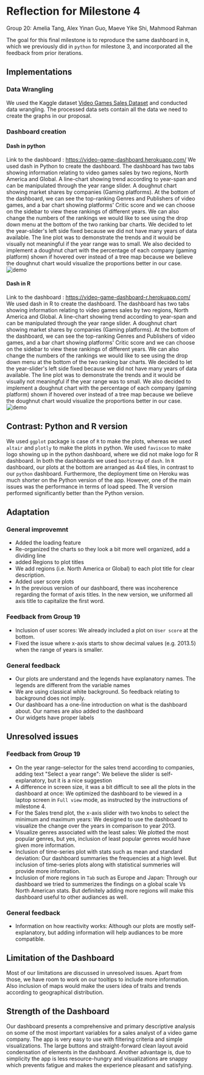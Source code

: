 # Reflection for Milestone 4

Group 20: Amelia Tang, Alex Yinan Guo, Maeve Yike Shi, Mahmood Rahman

The goal for this final milestone is to reproduce the same dashboard in `R`, which we previously did in `python` for milestone 3, and incorporated all the feedback from prior iterations. 

## Implementations 

### Data Wrangling 

We used the Kaggle dataset [Video Games Sales Dataset](https://www.kaggle.com/sidtwr/videogames-sales-dataset?select=Video_Games_Sales_as_at_22_Dec_2016.csv) and conducted data wrangling. The processed data sets contain all the data we need to create the graphs in our proposal. 

### Dashboard creation

#### Dash in python

Link to the dashboard : https://video-game-dashboard.herokuapp.com/
We used dash in Python to create the dashboard. The dashboard has two tabs showing information relating to video games sales by two regions, North America and Global. A line-chart showing trend according to year-span and can be manipulated through the year range slider. A doughnut chart showing market shares by companies (Gaming platforms). At the bottom of the dashboard, we can see the top-ranking Genres and Publishers of video games, and a bar chart showing platforms' Critic score and we can choose on the sidebar to view these rankings of different years. We can also change the numbers of the rankings we would like to see using the drop down menu at the bottom of the two ranking bar charts. We decided to let the year-slider's left side fixed because we did not have many years of data available. The line plot was to demonstrate the trends and it would be visually not meaningful if the year range was to small. We also decided to implement a doughnut chart with the percentage of each company (gaming platform) shown if hovered over instead of a tree map because we believe the doughnut chart would visualize the proportions better in our case.  
![demo](../src/fig/demo_py.gif)

#### Dash in R

Link to the dashboard : https://video-game-dashboard-r.herokuapp.com/
We used dash in R to create the dashboard. The dashboard has two tabs showing information relating to video games sales by two regions, North America and Global. A line-chart showing trend according to year-span and can be manipulated through the year range slider. A doughnut chart showing market shares by companies (Gaming platforms). At the bottom of the dashboard, we can see the top-ranking Genres and Publishers of video games, and a bar chart showing platforms' Critic score and we can choose on the sidebar to view these rankings of different years. We can also change the numbers of the rankings we would like to see using the drop down menu at the bottom of the two ranking bar charts. We decided to let the year-slider's left side fixed because we did not have many years of data available. The line plot was to demonstrate the trends and it would be visually not meaningful if the year range was to small. We also decided to implement a doughnut chart with the percentage of each company (gaming platform) shown if hovered over instead of a tree map because we believe the doughnut chart would visualize the proportions better in our case.  
![demo](../src/fig/demo_r.gif)

## Contrast: Python and R version

We used `ggplot` package is case of `R` to make the plots, whereas we used `altair` and `plotly` to make the plots in python. We used `faviscon` to make logo showing up in the python dashboard, where we did not make logo for R dashboard. In both the dashboards we used `bootstrap` of `dash`. In `R` dashboard, our plots at the bottom are arranged as 4x4 tiles, in contrast to our `python` dashboard. Furthermore, the deployment time on Heroku was much shorter on the Python version of the app. However, one of the main issues was the performance in terms of load speed. The R version performed significantly better than the Python version. 

## Adaptation

### General improvemnt

 - Added the loading feature
 - Re-organized the charts so they look a bit more well organized, add a dividing line
 - added Regions to plot titles
 - We add regions (i.e. North America or Global) to each plot title for clear description.
 - Added user score plots
 - In the previous version of our dashboard, there was incoherence regarding the format of axis titles. In the new version, we uniformed all axis title to capitalize the first word.

### Feedback from Group 19

 - Inclusion of user scores: We already included a plot on `User score` at the bottom.
 - Fixed the issue where x-axis starts to show decimal values (e.g. 2013.5) when the range of years is smaller.

### General feedback

 - Our plots are understand and the legends have explanatory names. The legends are different from the variable names
 - We are using classical white background. So feedback relating to background does not imply.
 - Our dashboard has a one-line introduction on what is the dashboard about. Our names are also added to the dashboard
 - Our widgets have proper labels
 
## Unresolved issues

### Feedback from Group 19

 - On the year range-selector for the sales trend according to companies, adding text "Select a year range": We believe the slider is self-explanatory, but it is a nice suggestion
 - A difference in screen size, it was a bit difficult to see all the plots in the dashboard at once: We optimized the dashboard to be viewed in a laptop screen in `Full view` mode, as instructed by the instructions of milestone 4.
 - For the Sales trend plot, the x-axis slider with two knobs to select the minimum and maximum years: We designed to use the dashboard to visualize the change over the years in comparison to year 2013.
 - Visualize genres associated with the least sales: We plotted the most popular genres, but yes, inclusion of least popular genres would have given more information.
 - Inclusion of  time-series plot with stats such as mean and standard deviation: Our dashboard summaries the frequencies at a high level. But inclusion of time-series plots along with statistical summeries will provide more information.
 - Inclusion of more regions in `Tab` such as Europe and Japan: Through our dashboard we tried to summerizes the findings on a global scale Vs North American stats. But definitely adding more regions will make this dashboard useful to other audiances as well.

### General feedback

 - Information on how reactivity works: Although our plots are mostly self-explanatory, but adding information will help audiances to be more compatible.

## Limitation of the Dashboard

Most of our limitations are discussed in unresolved issues. Apart from those, we have room to work on our tooltips to include more information. Also inclusion of maps would make the users idea of traits and trends according to geographical distribution.  

## Strength of the Dashboard

Our dashboard presents a comprehensive and primary descriptive analysis on some of the most important variables for a sales analyst of a video game company. The app is very easy to use with filtering criteria and simple visualizations. The large buttons and straight-forward clean layout avoid condensation of elements in the dashboard. Another advantage is, due to simplicity the app is less resource-hungry and visualizations are snappy which prevents fatigue and makes the experience pleasant and satisfying.
